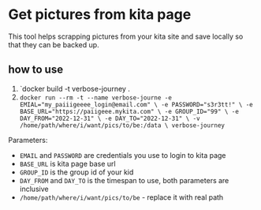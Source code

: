# Get pictures from kita page

This tool helps scrapping pictures from your kita site and save locally so that they can be backed up.

## how to use

1. `docker build -t verbose-journey .
2. `docker run --rm -t --name verbose-journe
	-e EMIAL="my_paiiigeeee_login@email.com" \
	-e PASSWORD="s3r3tt!" \
	-e BASE_URL="https://paiigeee.mykita.com" \
	-e GROUP_ID="99" \
	-e DAY_FROM="2022-12-31" \
	-e DAY_TO="2022-12-31" \
	-v /home/path/where/i/want/pics/to/be:/data \
	verbose-journey`

Parameters:
- `EMAIL` and `PASSWORD` are credentials you use to login to kita page
- `BASE_URL` is kita page base url
- `GROUP_ID` is the group id of your kid
- `DAY_FROM` and `DAY_TO` is the timespan to use, both parameters are inclusive
- `/home/path/where/i/want/pics/to/be` - replace it with real path
